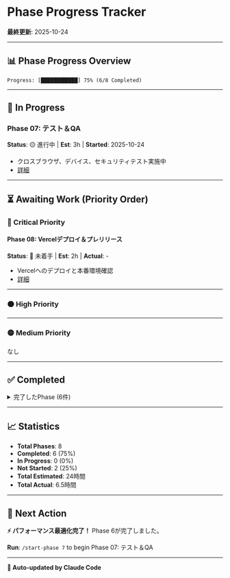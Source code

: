 # Phase Progress Tracker

**最終更新**: 2025-10-24

---

## 📊 Phase Progress Overview

```
Progress: [████████████] 75% (6/8 Completed)
```

---

## 🔄 In Progress

### Phase 07: テスト＆QA
**Status**: 🟡 進行中 | **Est**: 3h | **Started**: 2025-10-24
- クロスブラウザ、デバイス、セキュリティテスト実施中
- [詳細](./phase-07-testing-qa.md)

---

## ⏳ Awaiting Work (Priority Order)

### 🔴 Critical Priority




#### Phase 08: Vercelデプロイ＆プレリリース
**Status**: 🔴 未着手 | **Est**: 2h | **Actual**: -
- Vercelへのデプロイと本番環境確認
- [詳細](./phase-08-deployment.md)

---

### 🟠 High Priority




---

### 🟡 Medium Priority

なし


---

## ✅ Completed

<details>
<summary>完了したPhase (6件)</summary>

### Phase 06: パフォーマンス最適化
**Status**: 🟢 完了 | **Est**: 2h | **Actual**: 0.5h | **Completed**: 2025-10-24
- ✅ バンドルサイズ最適化、レンダリング最適化、SEO最適化完成
- **Commit**: 1e15aaa
- [詳細](./phase-06-performance-optimization.md)

### Phase 05: エラーハンドリング＆UX改善
**Status**: 🟢 完了 | **Est**: 3h | **Actual**: 1.5h | **Completed**: 2025-10-24
- ✅ エラーハンドリング、トースト通知、ローディング状態、バリデーション、アクセシビリティ完成
- **Commit**: 4f6bff7
- [詳細](./phase-05-error-handling-ux.md)

### Phase 04: データベース統合
**Status**: 🟢 完了 | **Est**: 3h | **Actual**: 1.0h | **Completed**: 2025-10-24
- ✅ Neon PostgreSQL統合、履歴保存・取得機能、統計情報収集完成
- **Commit**: f849786
- [詳細](./phase-04-database-integration.md)

### Phase 03: AI統合
**Status**: 🟢 完了 | **Est**: 5h | **Actual**: 1.5h | **Completed**: 2025-10-24
- ✅ OpenAI API統合、要約・感想生成、記事スクレイピング完成
- **Commit**: a38ec45
- [詳細](./phase-03-ai-integration.md)

### Phase 02: UI実装
**Status**: 🟢 完了 | **Est**: 4h | **Actual**: 1.5h | **Completed**: 2025-10-23
- ✅ UI コンポーネント、フォーム、レスポンシブデザイン完成
- **Commit**: 1733a19
- [詳細](./phase-02-ui-implementation.md)

### Phase 01: プロジェクトセットアップ
**Status**: 🟢 完了 | **Est**: 2h | **Actual**: 0.5h | **Completed**: 2025-10-23
- ✅ 依存関係のインストールと動作確認
- **Commit**: 8b2597c
- [詳細](./phase-01-project-setup.md)

</details>

---

## 📈 Statistics

- **Total Phases**: 8
- **Completed**: 6 (75%)
- **In Progress**: 0 (0%)
- **Not Started**: 2 (25%)
- **Total Estimated**: 24時間
- **Total Actual**: 6.5時間

---

## 🎯 Next Action

**⚡ パフォーマンス最適化完了！** Phase 6が完了しました。

**Run**: `/start-phase 7` to begin Phase 07: テスト＆QA

---

**🤖 Auto-updated by Claude Code**
